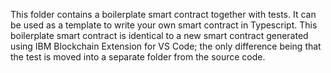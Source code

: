 This folder contains a boilerplate smart contract together with tests. It can be used
as a template to write your own smart contract in Typescript. This boilerplate smart
contract is identical to a new smart contract generated using IBM Blockchain 
Extension for VS Code; the only difference being that the test is moved into a 
separate folder from the source code.
